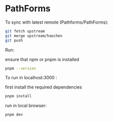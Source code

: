 # PathForms

To sync with latest remote (Pathforms/PathForms):

```bash
git fetch upstream
git merge upstream/haochen
git push
```

Run:

ensure that npm or pnpm is installed

```bash
pnpm --version
```

To run in localhost:3000 :

first install the required dependencies

```bash
pnpm install
```

run in local browser:

```bash
pnpm dev
```
